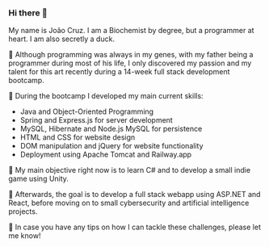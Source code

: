 ### Hi there 🦆

My name is João Cruz. I am a Biochemist by degree, but a programmer at heart. I am also secretly a duck.

🥚 Although programming was always in my genes, with my father being a programmer during most of his life, I only discovered my passion and my talent for this art recently during a 14-week full stack development bootcamp.

🐣 During the bootcamp I developed my main current skills:
  * Java and Object-Oriented Programming
  * Spring and Express.js for server development
  * MySQL, Hibernate and Node.js MySQL for persistence
  * HTML and CSS for website design
  * DOM manipulation and jQuery for website functionality
  * Deployment using Apache Tomcat and Railway.app

🐥 My main objective right now is to learn C# and to develop a small indie game using Unity.

🦢 Afterwards, the goal is to develop a full stack webapp using ASP.NET and React, before moving on to small cybersecurity and artificial intelligence projects.

🍞 In case you have any tips on how I can tackle these challenges, please let me know!

<!--
**jmos-cruz/jmos-cruz** is a ✨ _special_ ✨ repository because its `README.md` (this file) appears on your GitHub profile.

Here are some ideas to get you started:

- 🔭 I’m currently working on ...
- 🌱 I’m currently learning ...
- 👯 I’m looking to collaborate on ...
- 🤔 I’m looking for help with ...
- 💬 Ask me about ...
- 📫 How to reach me: ...
- 😄 Pronouns: ...
- ⚡ Fun fact: ...
-->
